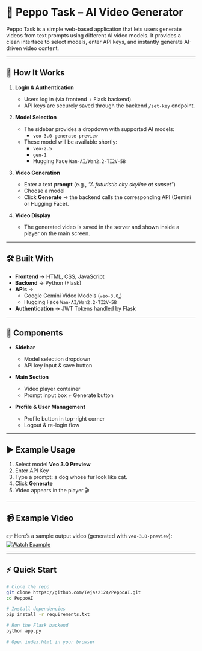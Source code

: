 # 🎥 Peppo Task – AI Video Generator  

Peppo Task is a simple web-based application that lets users generate videos from text prompts using different AI video models. It provides a clean interface to select models, enter API keys, and instantly generate AI-driven video content.  

---

## 🚀 How It Works  

1. **Login & Authentication**  
   - Users log in (via frontend + Flask backend).  
   - API keys are securely saved through the backend `/set-key` endpoint.  

2. **Model Selection**  
   - The sidebar provides a dropdown with supported AI models:  
     - `veo-3.0-generate-preview`
   - These model will be available shortly:  
     - `veo-2.5`  
     - `gen-1`  
     - Hugging Face `Wan-AI/Wan2.2-TI2V-5B`  

3. **Video Generation**  
   - Enter a text **prompt** (e.g., *"A futuristic city skyline at sunset"*)  
   - Choose a model  
   - Click **Generate** → the backend calls the corresponding API (Gemini or Hugging Face).  

4. **Video Display**  
   - The generated video is saved in the server and shown inside a player on the main screen.  

---

## 🛠️ Built With  

- **Frontend** → HTML, CSS, JavaScript  
- **Backend** → Python (Flask)  
- **APIs** →  
  - Google Gemini Video Models (`veo-3.0`,)  
  - Hugging Face `Wan-AI/Wan2.2-TI2V-5B`  
- **Authentication** → JWT Tokens handled by Flask  

---

## 📂 Components  

- **Sidebar**  
  - Model selection dropdown  
  - API key input & save button  

- **Main Section**  
  - Video player container  
  - Prompt input box + Generate button  

- **Profile & User Management**  
  - Profile button in top-right corner  
  - Logout & re-login flow  

---

## ▶️ Example Usage  

1. Select model **Veo 3.0 Preview**  
2. Enter API Key 
3. Type a prompt:  a dog whose fur look like cat.
4. Click **Generate**  
5. Video appears in the player 🎬  

---

## 📹 Example Video  

👉 Here’s a sample output video (generated with `veo-3.0-preview`):  
[![Watch Example](https://img.youtube.com/vi/7a68yf9jSO0/0.jpg)](https://www.youtube.com/watch?v=7a68yf9jSO0) 

  

---

## ⚡ Quick Start  

```bash
# Clone the repo
git clone https://github.com/Tejas2124/PeppoAI.git
cd PeppoAI

# Install dependencies
pip install -r requirements.txt

# Run the Flask backend
python app.py

# Open index.html in your browser

